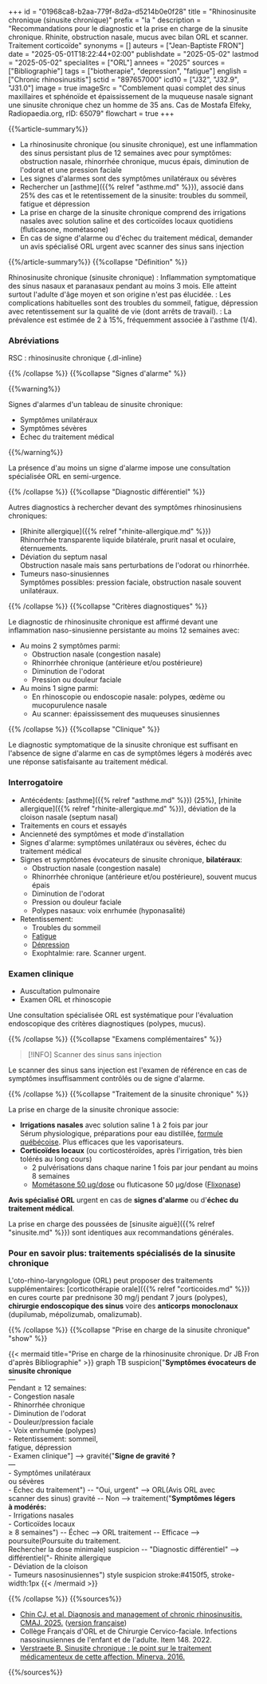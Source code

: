 +++
id = "01968ca8-b2aa-779f-8d2a-d5214b0e0f28"
title = "Rhinosinusite chronique (sinusite chronique)"
prefix = "la "
description = "Recommandations pour le diagnostic et la prise en charge de la sinusite chronique. Rhinite, obstruction nasale, mucus avec bilan ORL et scanner. Traitement corticoïde"
synonyms = []
auteurs = ["Jean-Baptiste FRON"]
date = "2025-05-01T18:22:44+02:00"
publishdate = "2025-05-02"
lastmod = "2025-05-02"
specialites = ["ORL"]
annees = "2025"
sources = ["Bibliographie"]
tags = ["biotherapie", "depression", "fatigue"]
english = ["Chronic rhinosinusitis"]
sctid = "897657000"
icd10 = ["J32", "J32.9", "J31.0"]
image = true
imageSrc = "Comblement quasi complet des sinus maxillaires et sphénoïde et épaississement de la muqueuse nasale signant une sinusite chronique chez un homme de 35 ans. Cas de Mostafa Elfeky, Radiopaedia.org, rID: 65079"
flowchart = true
+++

{{%article-summary%}}

- La rhinosinusite chronique (ou sinusite chronique), est une inflammation des sinus persistant plus de 12 semaines avec pour symptômes: obstruction nasale, rhinorrhée chronique, mucus épais, diminution de l'odorat et une pression faciale
- Les signes d'alarmes sont des symptômes unilatéraux ou sévères
- Rechercher un [asthme]({{% relref "asthme.md" %}}), associé dans 25% des cas et le retentissement de la sinusite: troubles du sommeil, fatigue et dépression
- La prise en charge de la sinusite chronique comprend des irrigations nasales avec solution saline et des corticoïdes locaux quotidiens (fluticasone, mométasone)
- En cas de signe d'alarme ou d'échec du traitement médical, demander un avis spécialisé ORL urgent avec scanner des sinus sans injection

{{%/article-summary%}}
{{%collapse "Définition" %}}

Rhinosinusite chronique (sinusite chronique)
: Inflammation symptomatique des sinus nasaux et paranasaux pendant au moins 3 mois. Elle atteint surtout l'adulte d'âge moyen et son origine n'est pas élucidée.
: Les complications habituelles sont des troubles du sommeil, fatigue, dépression avec retentissement sur la qualité de vie (dont arrêts de travail).
: La prévalence est estimée de 2 à 15%, fréquemment associée à l'asthme (1/4).

### Abréviations

RSC
: rhinosinusite chronique
{.dl-inline}

{{% /collapse %}}
{{%collapse "Signes d'alarme" %}}

{{%warning%}}

Signes d'alarmes d'un tableau de sinusite chronique:

- Symptômes unilatéraux
- Symptômes sévères
- Échec du traitement médical

{{%/warning%}}

La présence d'au moins un signe d'alarme impose une consultation spécialisée ORL en semi-urgence.

{{% /collapse %}}
{{%collapse "Diagnostic différentiel" %}}

Autres diagnostics à rechercher devant des symptômes rhinosinusiens chroniques:

- [Rhinite allergique]({{% relref "rhinite-allergique.md" %}})  
  Rhinorrhée transparente liquide bilatérale, prurit nasal et oculaire, éternuements.
- Déviation du septum nasal  
  Obstruction nasale mais sans perturbations de l'odorat ou rhinorrhée.
- Tumeurs naso-sinusiennes  
  Symptômes possibles: pression faciale, obstruction nasale souvent unilatéraux.

{{% /collapse %}}
{{%collapse "Critères diagnostiques" %}}

Le diagnostic de rhinosinusite chronique est affirmé devant une inflammation naso-sinusienne persistante au moins 12 semaines avec:

- Au moins 2 symptômes parmi:
  - Obstruction nasale (congestion nasale)
  - Rhinorrhée chronique (antérieure et/ou postérieure)
  - Diminution de l'odorat
  - Pression ou douleur faciale
- Au moins 1 signe parmi:
  - En rhinoscopie ou endoscopie nasale: polypes, œdème ou mucopurulence nasale
  - Au scanner: épaississement des muqueuses sinusiennes

{{% /collapse %}}
{{%collapse "Clinique" %}}

Le diagnostic symptomatique de la sinusite chronique est suffisant en l'absence de signe d'alarme en cas de symptômes légers à modérés avec une réponse satisfaisante au traitement médical.

### Interrogatoire

- Antécédents: [asthme]({{% relref "asthme.md" %}}) (25%), [rhinite allergique]({{% relref "rhinite-allergique.md" %}}), déviation de la cloison nasale (septum nasal)
- Traitements en cours et essayés
- Ancienneté des symptômes et mode d'installation
- Signes d'alarme: symptômes unilatéraux ou sévères, échec du traitement médical
- Signes et symptômes évocateurs de sinusite chronique, **bilatéraux**:
  - Obstruction nasale (congestion nasale)
  - Rhinorrhée chronique (antérieure et/ou postérieure), souvent mucus épais
  - Diminution de l'odorat
  - Pression ou douleur faciale
  - Polypes nasaux: voix enrhumée (hyponasalité)
- Retentissement:
  - Troubles du sommeil
  - [Fatigue](/tags/fatigue/)
  - [Dépression](/tags/depression/)
  - Exophtalmie: rare. Scanner urgent.

### Examen clinique

- Auscultation pulmonaire
- Examen ORL et rhinoscopie

Une consultation spécialisée ORL est systématique pour l'évaluation endoscopique des critères diagnostiques (polypes, mucus).

{{% /collapse %}}
{{%collapse "Examens complémentaires" %}}

> [!INFO]
> Scanner des sinus sans injection

Le scanner des sinus sans injection est l'examen de référence en cas de symptômes insuffisamment contrôlés ou de signe d'alarme.

{{% /collapse %}}
{{%collapse "Traitement de la sinusite chronique" %}}

La prise en charge de la sinusite chronique associe:

- **Irrigations nasales** avec solution saline 1 à 2 fois par jour  
  Sérum physiologique, préparations pour eau distillée, [formule québécoise](https://www.inspq.qc.ca/mieux-vivre/sante/bebe-en-sante/hygiene-nasale). Plus efficaces que les vaporisateurs.
- **Corticoïdes locaux** (ou corticostéroïdes, après l'irrigation, très bien tolérés au long cours)
  - 2 pulvérisations dans chaque narine 1 fois par jour pendant au moins 8 semaines
  - [Mométasone 50 µg/dose](https://base-donnees-publique.medicaments.gouv.fr/affichageDoc.php?specid=67751851&typedoc=R) ou fluticasone 50 µg/dose ([Flixonase](https://base-donnees-publique.medicaments.gouv.fr/affichageDoc.php?specid=61748649&typedoc=R))

**Avis spécialisé ORL** urgent en cas de **signes d'alarme** ou d'**échec du traitement médical**.

La prise en charge des poussées de [sinusite aiguë]({{% relref "sinusite.md" %}}) sont identiques aux recommandations générales.

### Pour en savoir plus: traitements spécialisés de la sinusite chronique

L'oto-rhino-laryngologue (ORL) peut proposer des traitements supplémentaires: [corticothérapie orale]({{% relref "corticoides.md" %}}) en cures courte par prednisone 30 mg/j pendant 7 jours (polypes), **chirurgie endoscopique des sinus** voire des **anticorps monoclonaux** (dupilumab, mépolizumab, omalizumab).

{{% /collapse %}}
{{%collapse "Prise en charge de la sinusite chronique" "show" %}}

{{< mermaid title="Prise en charge de la rhinosinusite chronique. Dr JB Fron d'après Bibliographie" >}}
graph TB
  suspicion["<b>Symptômes évocateurs de<br>sinusite chronique</b><br>—<br>Pendant ≥ 12 semaines:<br>- Congestion nasale<br>- Rhinorrhée chronique<br>- Diminution de l'odorat<br>- Douleur/pression faciale<br>- Voix enrhumée (polypes)<br>- Retentissement: sommeil,<br>fatigue, dépression<br>- Examen clinique"] --> gravité("<b>Signe de gravité ?</b><br>—<br>- Symptômes unilatéraux<br>ou sévères<br>- Échec du traitement") -- "Oui, urgent" --> ORL(Avis ORL avec<br>scanner des sinus)
    gravité -- Non --> traitement("<b>Symptômes légers<br>à modérés:</b><br>- Irrigations nasales<br>- Corticoïdes locaux<br>≥ 8 semaines") -- Échec --> ORL
      traitement -- Efficace --> poursuite(Poursuite du traitement.<br>Rechercher la dose minimale)
    suspicion -- "Diagnostic différentiel" --> différentiel("- Rhinite allergique<br>- Déviation de la cloison<br>- Tumeurs nasosinusiennes")
  style suspicion stroke:#4150f5, stroke-width:1px
{{< /mermaid >}}

{{% /collapse %}}
{{%sources%}}

- [Chin CJ, et al. Diagnosis and management of chronic rhinosinusitis. CMAJ. 2025.](https://pmc.ncbi.nlm.nih.gov/articles/PMC11835454/) ([version française](https://pmc.ncbi.nlm.nih.gov/articles/PMC12017815/))
- Collège Français d'ORL et de Chirurgie Cervico-faciale. Infections nasosinusiennes de l'enfant et de l'adulte. Item 148. 2022.
- [Verstraete B. Sinusite chronique : le point sur le traitement médicamenteux de cette affection. Minerva. 2016.](https://minerva-ebp.be/FR/Analysis/471)

{{%/sources%}}
